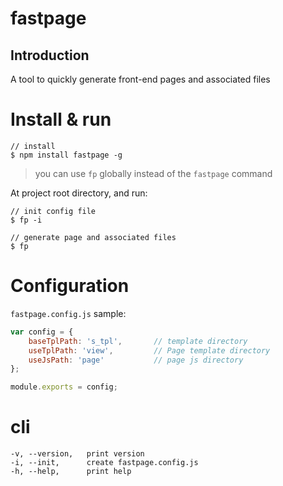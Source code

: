 # fastpage

## Introduction

A tool to quickly generate front-end pages and associated files

# Install & run

```
// install
$ npm install fastpage -g
```

> you can use `fp` globally instead of the `fastpage` command

At project root directory, and run:

```
// init config file
$ fp -i
```

```
// generate page and associated files
$ fp
```

# Configuration

`fastpage.config.js` sample:

```javascript
var config = {
    baseTplPath: 's_tpl',       // template directory
    useTplPath: 'view',         // Page template directory
    useJsPath: 'page'           // page js directory
};

module.exports = config;
```

# cli

```
-v, --version,   print version
-i, --init,      create fastpage.config.js
-h, --help,      print help
```


